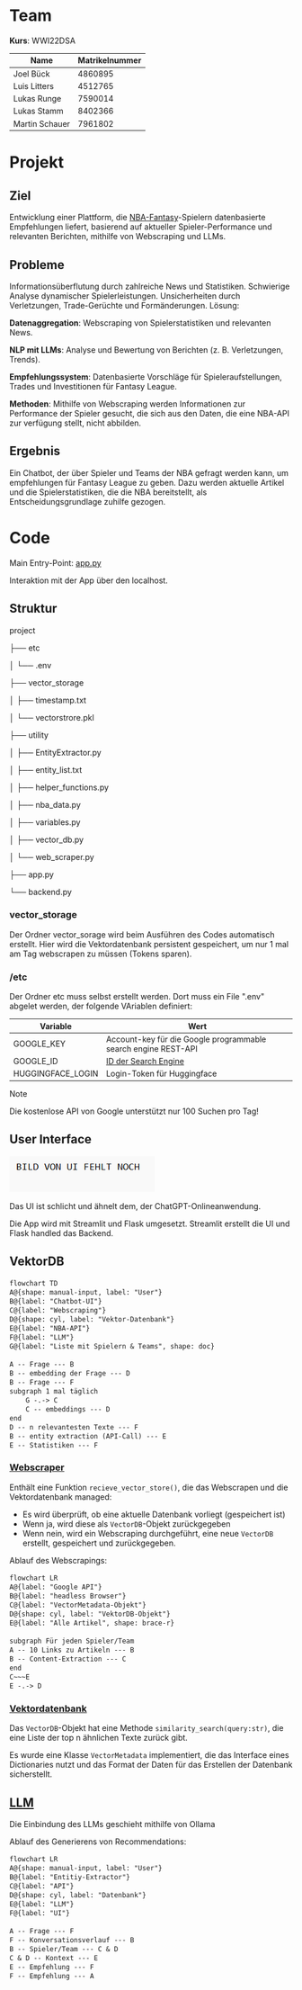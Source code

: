 # Team

__Kurs__: WWI22DSA

|Name|Matrikelnummer|
|-|-|
|Joel Bück|4860895|
|Luis Litters|4512765|
|Lukas Runge|7590014|
|Lukas Stamm|8402366|
|Martin Schauer|7961802|

# Projekt

## Ziel

Entwicklung einer Plattform, die [NBA-Fantasy](https://de.nbafantasy.nba.com/)-Spielern datenbasierte Empfehlungen liefert, basierend auf aktueller Spieler-Performance und relevanten Berichten, mithilfe von Webscraping und LLMs.

## Probleme

Informationsüberflutung durch zahlreiche News und Statistiken. Schwierige Analyse dynamischer Spielerleistungen. Unsicherheiten durch Verletzungen, Trade-Gerüchte und Formänderungen. Lösung:

__Datenaggregation__: Webscraping von Spielerstatistiken und relevanten News. 

__NLP mit LLMs__: Analyse und Bewertung von Berichten (z. B. Verletzungen, Trends).

__Empfehlungssystem__: Datenbasierte Vorschläge für Spieleraufstellungen, Trades und Investitionen für Fantasy League. 

__Methoden__: Mithilfe von Webscraping werden Informationen zur Performance der Spieler gesucht, die sich aus den Daten, die eine NBA-API zur verfügung stellt, nicht abbilden.

## Ergebnis

Ein Chatbot, der über Spieler und Teams der NBA gefragt werden kann, um empfehlungen für Fantasy League zu geben. Dazu werden aktuelle Artikel und die Spielerstatistiken, die die NBA bereitstellt, als Entscheidungsgrundlage zuhilfe gezogen.

# Code

Main Entry-Point: [app.py](app.py)

Interaktion mit der App über den localhost.

## Struktur

project

├── etc

│   └── .env

├── vector_storage

│   ├── timestamp.txt

│   └── vectorstrore.pkl

├── utility

│   ├── EntityExtractor.py

│   ├── entity_list.txt

│   ├── helper_functions.py

│   ├── nba_data.py

│   ├── variables.py

│   ├── vector_db.py

│   └── web_scraper.py

├── app.py

└── backend.py

### vector_storage

Der Ordner vector_sorage wird beim Ausführen des Codes automatisch erstellt. Hier wird die Vektordatenbank persistent gespeichert, um nur 1 mal am Tag webscrapen zu müssen (Tokens sparen).

### /etc

Der Ordner etc muss selbst erstellt werden. Dort muss ein File ".env" abgelet werden, der folgende VAriablen definiert:

|Variable|Wert|
|-|-|
|GOOGLE_KEY|Account-key für die Google programmable search engine REST-API|
|GOOGLE_ID|[ID der Search Engine](https://programmablesearchengine.google.com/controlpanel/all)|
|HUGGINGFACE_LOGIN|Login-Token für Huggingface|

> [!NOTE]
> Die kostenlose API von Google unterstützt nur 100 Suchen pro Tag!

## User Interface

![Screenshot der UI](/documentation_img/ui_screenshot.png)

Das UI ist schlicht und ähnelt dem, der ChatGPT-Onlineanwendung. 

Die App wird mit Streamlit und Flask umgesetzt. Streamlit erstellt die UI und Flask handled das Backend.

## VektorDB

```mermaid
flowchart TD
A@{shape: manual-input, label: "User"}
B@{label: "Chatbot-UI"}
C@{label: "Webscraping"}
D@{shape: cyl, label: "Vektor-Datenbank"}
E@{label: "NBA-API"}
F@{label: "LLM"}
G@{label: "Liste mit Spielern & Teams", shape: doc}

A -- Frage --- B
B -- embedding der Frage --- D
B -- Frage --- F
subgraph 1 mal täglich
    G -.-> C
    C -- embeddings --- D
end
D -- n relevantesten Texte --- F
B -- entity extraction (API-Call) --- E
E -- Statistiken --- F
```

### [Webscraper](utility/web_scraper.py)

Enthält eine Funktion ```recieve_vector_store()```, die das Webscrapen und die Vektordatenbank managed:

- Es wird überprüft, ob eine aktuelle Datenbank vorliegt (gespeichert ist)
- Wenn ja, wird diese als ```VectorDB```-Objekt zurückgegeben
- Wenn nein, wird ein Webscraping durchgeführt, eine neue ```VectorDB``` erstellt, gespeichert und zurückgegeben.

Ablauf des Webscrapings:

```mermaid
flowchart LR
A@{label: "Google API"}
B@{label: "headless Browser"}
C@{label: "VectorMetadata-Objekt"}
D@{shape: cyl, label: "VektorDB-Objekt"}
E@{label: "Alle Artikel", shape: brace-r}

subgraph Für jeden Spieler/Team
A -- 10 Links zu Artikeln --- B
B -- Content-Extraction --- C
end
C~~~E
E -.-> D
```

### [Vektordatenbank](utility/vector_db.py)

Das ```VectorDB```-Objekt hat eine Methode ```similarity_search(query:str)```, die eine Liste der top n ähnlichen Texte zurück gibt.

Es wurde eine Klasse ```VectorMetadata``` implementiert, die das Interface eines Dictionaries nutzt und das Format der Daten für das Erstellen der Datenbank sicherstellt.

## [LLM](backend.py)

Die Einbindung des LLMs geschieht mithilfe von Ollama

Ablauf des Generierens von Recommendations:

```mermaid
flowchart LR
A@{shape: manual-input, label: "User"}
B@{label: "Entitiy-Extractor"}
C@{label: "API"}
D@{shape: cyl, label: "Datenbank"}
E@{label: "LLM"}
F@{label: "UI"}

A -- Frage --- F
F -- Konversationsverlauf --- B
B -- Spieler/Team --- C & D
C & D -- Kontext --- E
E -- Empfehlung --- F
F -- Empfehlung --- A
```
